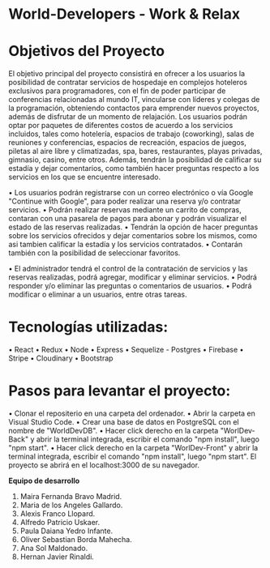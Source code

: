 # World-Developers - Work & Relax

# Objetivos del Proyecto

El objetivo principal del proyecto consistirá en ofrecer a los usuarios la posibilidad de contratar servicios de hospedaje en complejos hoteleros exclusivos para programadores, con el fin de poder participar de conferencias relacionadas al mundo IT, vincularse con líderes y colegas de la programación, obteniendo contactos para emprender nuevos proyectos, además de disfrutar de un momento de relajación.
Los usuarios podrán optar por paquetes de diferentes costos de acuerdo a los servicios incluidos, tales como hotelería, espacios de trabajo (coworking), salas de reuniones y conferencias, espacios de recreación, espacios de juegos, piletas al aire libre y climatizadas, spa, bares, restaurantes, playas privadas, gimnasio, casino, entre otros.
Además, tendrán la posibilidad de calificar su estadía y dejar comentarios, como también hacer preguntas respecto a los servicios en los que se encuentre interesado.

•	Los usuarios podrán registrarse con un correo electrónico o vía Google "Continue with Google", para poder realizar una reserva y/o contratar servicios.
•   Podrán realizar reservas mediante un carrito de compras, contaran con una pasarela de pagos para abonar y podrán visualizar el estado de las reservas realizadas.
•	Tendrán la opción de hacer preguntas sobre los servicios ofrecidos y dejar comentarios sobre los mismos, como asi tambien calificar la estadía y los servicios contratados.
•	Contarán también con la posibilidad de seleccionar favoritos.


•	El administrador tendrá el control de la contratación de servicios y las reservas realizadas, podrá agregar, modificar y eliminar servicios. 
•	Podrá responder y/o eliminar las preguntas o comentarios de usuarios. 
•	Podrá modificar o eliminar a un usuarios, entre otras tareas.


# Tecnologías utilizadas:

 •	React
 •	Redux
 •	Node
 •	Express
 •	Sequelize - Postgres
 •	Firebase
 •	Stripe
 •	Cloudinary
 •	Bootstrap

 # Pasos para levantar el proyecto:

•	Clonar el repositerio en una carpeta del ordenador.
•	Abrir la carpeta en Visual Studio Code.
•	Crear una base de datos en PostgreSQL con el nombre de "WorldDevDB".
•	Hacer click derecho en la carpeta "WorlDev-Back" y abrir la terminal integrada, escribir el comando "npm install", luego "npm start".
•	Hacer click derecho en la carpeta "WorlDev-Front" y abrir la terminal integrada, escribir el comando "npm install", luego "npm start". El proyecto se abrirá en el localhost:3000 de su navegador.



**Equipo de desarrollo**

1. Maira Fernanda Bravo Madrid.
2. Maria de los Angeles Gallardo.
3. Alexis Franco Llopard.
4. Alfredo Patricio Uskaer.
5. Paula Daiana Yedro Infante.
6. Oliver Sebastian Borda Mahecha.
7. Ana Sol Maldonado.
8. Hernan Javier Rinaldi.
